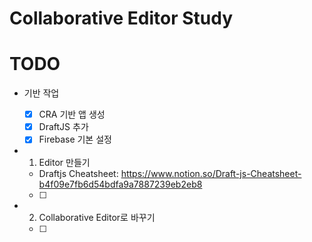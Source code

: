 # Collaborative Editor Study

# TODO

- 기반 작업
  - [x] CRA 기반 앱 생성
  - [x] DraftJS 추가
  - [x] Firebase 기본 설정
- 1. Editor 만들기

  - Draftjs Cheatsheet: https://www.notion.so/Draft-js-Cheatsheet-b4f09e7fb6d54bdfa9a7887239eb2eb8
  - [ ]

- 2. Collaborative Editor로 바꾸기
  - [ ]
